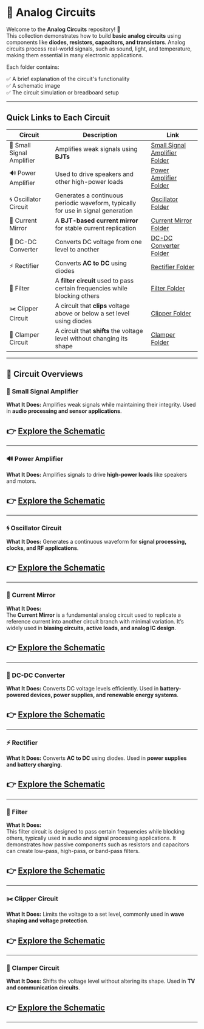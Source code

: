# 🔌 Analog Circuits

Welcome to the **Analog Circuits** repository! 🎉  
This collection demonstrates how to build **basic analog circuits** using components like **diodes, resistors, capacitors, and transistors**. Analog circuits process real-world signals, such as sound, light, and temperature, making them essential in many electronic applications.

Each folder contains:

✅ A brief explanation of the circuit's functionality  
✅ A schematic image  
✅ The circuit simulation or breadboard setup  

---

## Quick Links to Each Circuit

| Circuit | Description | Link |
|--|--|--|
| 📢 Small Signal Amplifier | Amplifies weak signals using **BJTs** | [Small Signal Amplifier Folder](./Small_Signal_Amplifier) |
| 🔊 Power Amplifier | Used to drive speakers and other high-power loads | [Power Amplifier Folder](./Power_Amplifier) |
| 🌀 Oscillator Circuit | Generates a continuous periodic waveform, typically for use in signal generation | [Oscillator Folder](./Oscillator) |
| 🔄 Current Mirror | A **BJT-based current mirror** for stable current replication | [Current Mirror Folder](./Current_mirror) |
| 🔄 DC-DC Converter | Converts DC voltage from one level to another | [DC-DC Converter Folder](./DCDC_Converter) |
| ⚡ Rectifier | Converts **AC to DC** using diodes | [Rectifier Folder](./Rectifier) |
| 🔎 Filter | A **filter circuit** used to pass certain frequencies while blocking others | [Filter Folder](./Filters) |
| ✂️ Clipper Circuit | A circuit that **clips** voltage above or below a set level using diodes | [Clipper Folder](./Clipper_Circuit) |
| 🔼 Clamper Circuit | A circuit that **shifts** the voltage level without changing its shape | [Clamper Folder](./Clamper_Circuits) |


---

## 📐 Circuit Overviews

### 📢 Small Signal Amplifier
**What It Does:**
Amplifies weak signals while maintaining their integrity. Used in **audio processing and sensor applications**.

👉 [Explore the Schematic](./Small_Signal_Amplifier)
--
---

### 🔊 Power Amplifier
**What It Does:**
Amplifies signals to drive **high-power loads** like speakers and motors.

👉 [Explore the Schematic](./Power_Amplifier)
---

---
### 🌀 Oscillator Circuit
**What It Does:**
Generates a continuous waveform for **signal processing, clocks, and RF applications**.

👉 [Explore the Schematic](./Oscillator)
-
---

### 🔄 Current Mirror
**What It Does:**  
The **Current Mirror** is a fundamental analog circuit used to replicate a reference current into another circuit branch with minimal variation. It’s widely used in **biasing circuits, active loads, and analog IC design**.

👉 [Explore the Schematic](./Current_mirror)
-
---


### 🔄 DC-DC Converter
**What It Does:**
Converts DC voltage levels efficiently. Used in **battery-powered devices, power supplies, and renewable energy systems**.

👉 [Explore the Schematic](./DCDC_Converter)
--
---
### ⚡ Rectifier
**What It Does:**
Converts **AC to DC** using diodes. Used in **power supplies and battery charging**.

👉 [Explore the Schematic](./Rectifier)
--
---


### 🔎 Filter
**What It Does:**  
This filter circuit is designed to pass certain frequencies while blocking others, typically used in audio and signal processing applications. It demonstrates how passive components such as resistors and capacitors can create low-pass, high-pass, or band-pass filters.

👉 [Explore the Schematic](./Filters)
-
---


### ✂️ Clipper Circuit
**What It Does:**
Limits the voltage to a set level, commonly used in **wave shaping and voltage protection**.

👉 [Explore the Schematic](./Clipper_Circuit)
-
---

### 🔼 Clamper Circuit
**What It Does:**
Shifts the voltage level without altering its shape. Used in **TV and communication circuits**.

👉 [Explore the Schematic](./Clamper_Circuits)
-
---












